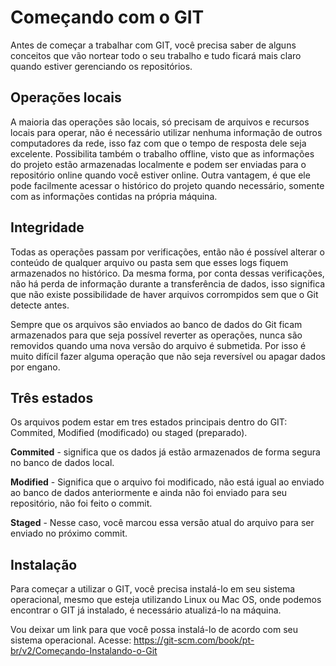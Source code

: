 # Começando com o GIT

Antes de começar a trabalhar com GIT, você precisa saber de alguns conceitos que vão nortear todo o seu trabalho e tudo ficará mais claro quando estiver gerenciando os repositórios.

## Operações locais

A maioria das operações são locais, só precisam de arquivos e recursos locais para operar, não é necessário utilizar nenhuma informação de outros computadores da rede, isso faz com que o tempo de resposta dele seja excelente. Possibilita também o trabalho offline, visto que as informações do projeto estão armazenadas localmente e podem ser enviadas para o repositório online quando você estiver online. Outra vantagem, é que ele pode facilmente acessar o histórico do projeto quando necessário, somente com as informações contidas na própria máquina.

## Integridade

Todas as operações passam por verificações, então não é possível alterar o conteúdo de qualquer arquivo ou pasta sem que esses logs fiquem armazenados no histórico. Da mesma forma, por conta dessas verificações, não há perda de informação durante a transferência de dados, isso significa que não existe possibilidade de haver arquivos corrompidos sem que o Git detecte antes.

Sempre que os arquivos são enviados ao banco de dados do Git ficam armazenados para que seja possível reverter as operações, nunca são removidos quando uma nova versão do arquivo é submetida. Por isso é muito difícil fazer alguma operação que não seja reversível ou apagar dados por engano.

## Três estados

Os arquivos podem estar em tres estados principais dentro do GIT: Commited, Modified (modificado) ou staged (preparado).

**Commited** - significa que os dados já estão armazenados de forma segura no banco de dados local.

**Modified** - Significa que o arquivo foi modificado, não está igual ao enviado ao banco de dados anteriormente e ainda não foi enviado para seu repositório, não foi feito o commit.

**Staged** - Nesse caso, você marcou essa versão atual do arquivo para ser enviado no próximo commit.

## Instalação

Para começar a utilizar o GIT, você precisa instalá-lo em seu sistema operacional, mesmo que esteja utilizando Linux ou Mac OS, onde podemos encontrar o GIT já instalado, é necessário atualizá-lo na máquina.

Vou deixar um link para que você possa instalá-lo de acordo com seu sistema operacional. Acesse: https://git-scm.com/book/pt-br/v2/Começando-Instalando-o-Git
